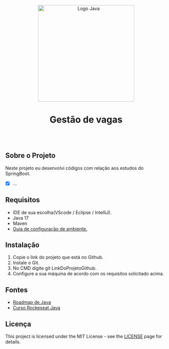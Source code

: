 <div align="center">
<br>
  <img src="https://github.com/HenriqueRodriguesOliveira/Projeto-SpringBoot/assets/79226722/709cff87-68a0-46be-ba98-d3cf809080a3" alt="Logo Java" width="300">
  <h1>Gestão de vagas</h1>
</div>
</br>
</br>

## Sobre o Projeto
Neste projeto eu desenvolvi códigos com relação aos estudos do SpringBoot.
- [x] ...

## Requisitos
 * IDE de sua escolha(VScode / Eclipse / IntelliJ).
 * Java 17
 * Maven
 * [Guia de configuração de ambiente.](https://spring.io/quickstart)

## Instalação
1. Copie o link do projeto que está no Github.
2. Instale o Git.
3. No CMD digite git LinkDoProjetoGithub.
4. Configure a sua máquina de acordo com os requisitos solicitado acima.

## Fontes
* [Roadmap de Java](https://roadmap.sh/java)
* [Curso Rockeseat Java](https://www.rocketseat.com.br/)

## Licença
This project is licensed under the MIT License - see the [LICENSE](https://opensource.org/licenses/MIT) page for details.
